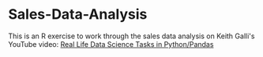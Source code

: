 # Sales-Data-Analysis
This is an R exercise to work through the sales data analysis on Keith Galli's YouTube video: [Real Life Data Science Tasks in Python/Pandas](https://www.youtube.com/watch?v=eMOA1pPVUc4&t=2803s)

